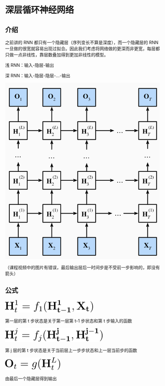 # 深层循环神经网络

## 介绍

之前讲的 RNN 都只有一个隐藏层（序列变长不算是深度），而一个隐藏层的 RNN 一旦做的很宽就容易出现过拟合。因此我们考虑将网络做的更深而非更宽，每层都只做一点非线性，靠层数叠加得到更加非线性的模型。

浅 RNN：输入-隐层-输出

深 RNN：输入-隐层-隐层-...-输出

![](../images/rnn/58-01.png)

（课程视频中的图片有错误，最后输出层后一时间步是不受前一步影响的，即没有箭头）

## 公式

![](../images/rnn/dr1.svg)

第一层的第 t 步状态是关于第一层第 t-1 步状态和第 t 步输入的函数

![](../images/rnn/dr2.svg)

第 j 层的第 t 步状态是关于当前层上一步步状态和上一层当前步的函数

![](../images/rnn/dr3.svg)

由最后一个隐藏层得到输出
